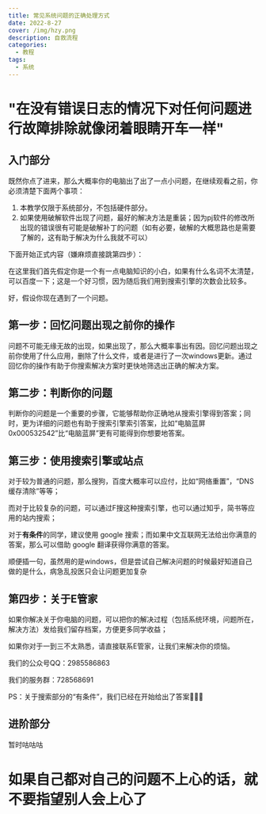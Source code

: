 ```yaml
---
title: 常见系统问题的正确处理方式
date: 2022-8-27
cover: /img/hzy.png
description: 自救流程
categories:
  - 教程
tags:
  - 系统
---
```


# "在没有错误日志的情况下对任何问题进行故障排除就像闭着眼睛开车一样"

## 入门部分

既然你点了进来，那么大概率你的电脑出了出了一点小问题，在继续观看之前，你必须清楚下面两个事项：

1. 本教学仅限于系统部分，不包括硬件部分。
2. 如果使用破解软件出现了问题，最好的解决方法是重装；因为pj软件的修改所出现的错误很有可能是破解补丁的问题（如有必要，破解的大概思路也是需要了解的，这有助于解决为什么我就不可以）

下面开始正式内容（嫌麻烦直接跳第四步）：

在这里我们首先假定你是一个有一点电脑知识的小白，如果有什么名词不太清楚，可以百度一下；这是一个好习惯，因为随后我们用到搜索引擎的次数会比较多。

好，假设你现在遇到了一个问题。

## 第一步：回忆问题出现之前你的操作

问题不可能无缘无故的出现，如果出现了，那么大概率事出有因。回忆问题出现之前你使用了什么应用，删除了什么文件，或者是进行了一次windows更新。通过回忆你的操作有助于你搜索解决方案时更快地筛选出正确的解决方案。

## 第二步：判断你的问题

判断你的问题是一个重要的步骤，它能够帮助你正确地从搜索引擎得到答案；同时，更为详细的问题也有助于搜索引擎索引答案，比如“电脑蓝屏 0x000532542”比“电脑蓝屏”更有可能得到你想要地答案。

## 第三步：使用搜索引擎或站点

对于较为普通的问题，那么搜狗，百度大概率可以应付，比如“网络重置”，“DNS缓存清除”等等；

而对于比较复杂的问题，可以通过F搜这种搜索引擎，也可以通过知乎，简书等应用的站内搜索；

对于**有条件**的同学，建议使用 google 搜索；而如果中文互联网无法给出你满意的答案，那么可以借助 google 翻译获得你满意的答案。

顺便插一句，虽然用的是windows，但是尝试自己解决问题的时候最好知道自己做的是什么，病急乱投医只会让问题更加复杂

## 第四步：关于E管家

如果你解决关于你电脑的问题，可以把你的解决过程（包括系统环境，问题所在，解决方法）发给我们留存档案，方便更多同学收益；

如果你对于一到三不太熟悉，请直接联系E管家，让我们来解决你的烦恼。

我们的公众号QQ：2985586863

我们的服务群：728568691

PS：关于搜索部分的“有条件”，我们已经在开始给出了答案🤫🤫🤫

## 进阶部分

暂时咕咕咕

# 如果自己都对自己的问题不上心的话，就不要指望别人会上心了